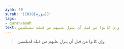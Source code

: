 ```yaml
---
ayah: 49
surah: '[[030|سورة]]'
tags:
- quran/ayah
text: وإن كانوا من قبل أن ينزل عليهم من قبله لمبلسين
---
```

> وإن كانوا من قبل أن ينزل عليهم من قبله لمبلسين
